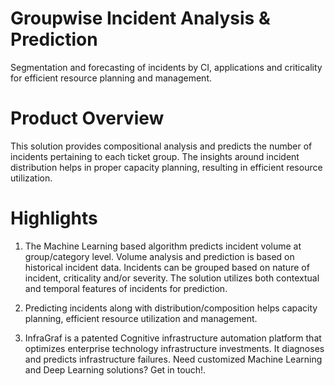 # Groupwise Incident Analysis & Prediction
Segmentation and forecasting of incidents by CI, applications and criticality for efficient resource planning and management.

# Product Overview
This solution provides compositional analysis and predicts the number of incidents pertaining to each ticket group. The insights around incident distribution helps in proper capacity planning, resulting in efficient resource utilization.

# Highlights
1. The Machine Learning based algorithm predicts incident volume at group/category level. Volume analysis and prediction is based on historical incident data. Incidents can be grouped based on nature of incident, criticality and/or severity. The solution utilizes both contextual and temporal features of incidents for prediction.

2. Predicting incidents along with distribution/composition helps capacity planning, efficient resource utilization and management.

3. InfraGraf is a patented Cognitive infrastructure automation platform that optimizes enterprise technology infrastructure investments. It diagnoses and predicts infrastructure failures. Need customized Machine Learning and Deep Learning solutions? Get in touch!.
